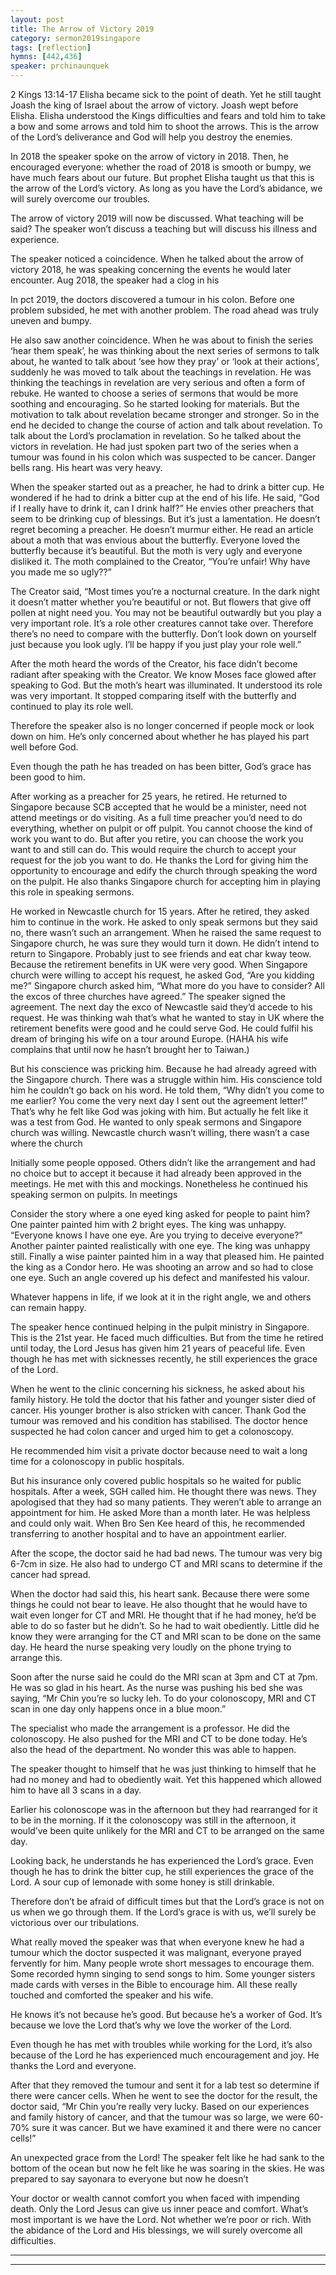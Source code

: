 ```yaml
---
layout: post
title: The Arrow of Victory 2019
category: sermon2019singapore
tags: [reflection]
hymns: [442,436]
speaker: prchinaunquek
---
```


2 Kings 13:14-17
Elisha became sick to the point of death. Yet he still taught Joash the king of Israel about the arrow of victory. Joash wept before Elisha. Elisha understood the Kings difficulties and fears and told him to take a bow and some arrows and told him to shoot the arrows. This is the arrow of the Lord’s deliverance and God will help you destroy the enemies. 

In 2018 the speaker spoke on the arrow of victory in 2018. Then, he encouraged everyone: whether the road of 2018 is smooth or bumpy, we have much fears about our future. But prophet Elisha taught us that this is the arrow of the Lord’s victory. As long as you have the Lord’s abidance, we will surely overcome our troubles. 

The arrow of victory 2019 will now be discussed. What teaching will be said? The speaker won’t discuss a teaching but will discuss his illness and experience. 

The speaker noticed a coincidence. When he talked about the arrow of victory 2018, he was speaking concerning the events he would later encounter. Aug 2018, the speaker had a clog in his 

In pct 2019, the doctors discovered a tumour in his colon. Before one problem subsided, he met with another problem. The road ahead was truly uneven and bumpy. 

He also saw another coincidence. When he was about to finish the series ‘hear them speak’, he was thinking about the next series of sermons to talk about, he wanted to talk about ‘see how they pray’ or ‘look at their actions’, suddenly he was moved to talk about the teachings in revelation. He was thinking the teachings in revelation are very serious and often a form of rebuke. He wanted to choose a series of sermons that would be more soothing and encouraging. So he started looking for materials. But the motivation to talk about revelation became stronger and stronger. So in the end he decided to change the course of action and talk about revelation. To talk about the Lord’s proclamation in revelation. So he talked about the victors in revelation. He had just spoken part two of the series when a tumour was found in his colon which was suspected to be cancer. Danger bells rang. His heart was very heavy. 

When the speaker started out as a preacher, he had to drink a bitter cup. He wondered if he had to drink a bitter cup at the end of his life. He said, “God if I really have to drink it, can I drink half?” He envies other preachers that seem to be drinking cup of blessings. But it’s just a lamentation. He doesn’t regret becoming a preacher. He doesn’t murmur either. He read an article about a moth that was envious about the butterfly. Everyone loved the butterfly because it’s beautiful. But the moth is very ugly and everyone disliked it. The moth complained to the Creator, “You’re unfair! Why have you made me so ugly??” 

The Creator said, “Most times you’re a nocturnal creature. In the dark night it doesn’t matter whether you’re beautiful or not. But flowers that give off pollen at night need you. You may not be beautiful outwardly but you play a very important role. It’s a role other creatures cannot take over. Therefore there’s no need to compare with the butterfly. Don’t look down on yourself just because you look ugly. I’ll be happy if you just play your role well.”

After the moth heard the words of the Creator, his face didn’t become radiant after speaking with the Creator. We know Moses face glowed after speaking to God. But the moth’s heart was illuminated. It understood its role was very important. It stopped comparing itself with the butterfly and continued to play its role well. 

Therefore the speaker also is no longer concerned if people mock or look down on him. He’s only concerned about whether he has played his part well before God. 

Even though the path he has treaded on has been bitter, God’s grace has been good to him. 

After working as a preacher for 25 years, he retired. He returned to Singapore because SCB accepted that he would be a minister, need not attend meetings or do visiting. As a full time preacher you’d need to do everything, whether on pulpit or off pulpit. You cannot choose the kind of work you want to do. But after you retire, you can choose the work you want to and still can do. This would require the church to accept your request for the job you want to do. He thanks the Lord for giving him the opportunity to encourage and edify the church through speaking the word on the pulpit. He also thanks Singapore church for accepting him in playing this role in speaking sermons. 

He worked in Newcastle church for 15 years. After he retired, they asked him to continue in the work. He asked to only speak sermons  but they said no, there wasn’t such an arrangement. When he raised the same request to Singapore church, he was sure they would turn it down. He didn’t intend to return to Singapore. Probably just to see friends and eat char kway teow. Because the retirement benefits in UK were very good. When Singapore church were willing to accept his request, he asked God, “Are you kidding me?” Singapore church asked him, “What more do you have to consider? All the excos of three churches have agreed.” The speaker signed the agreement. The next day the exco of Newcastle said they’d accede to his request. He was thinking wah that’s what he wanted to stay in UK where the retirement benefits were good and he could serve God. He could fulfil his dream of bringing his wife on a tour around Europe. (HAHA his wife complains that until now he hasn’t brought her to Taiwan.)

But his conscience was pricking him. Because he had already agreed with the Singapore church. There was a struggle within him. His conscience told him he couldn’t go back on his word. He told them, “Why didn’t you come to me earlier? You come the very next day I sent out the agreement letter!” That’s why he felt like God was joking with him. But actually he felt like it was a test from God. He wanted to only speak sermons and Singapore church was willing. Newcastle church wasn’t willing, there wasn’t a case where the church 

Initially some people opposed. Others didn’t like the arrangement and had no choice but to accept it because it had already been approved in the meetings. He met with this and mockings. Nonetheless he continued his speaking sermon on pulpits. In meetings 

Consider the story where a one eyed king asked for people to paint him? One painter painted him with 2 bright eyes. The king was unhappy. “Everyone knows I have one eye. Are you trying to deceive everyone?” Another painter painted realistically with one eye. The king was unhappy still. Finally a wise painter painted him in a way that pleased him. He painted the king as a Condor hero. He was shooting an arrow and so had to close one eye. Such an angle covered up his defect and manifested his valour. 

Whatever happens in life, if we look at it in the right angle, we and others can remain happy. 

The speaker hence continued helping in the pulpit ministry in Singapore. This is the 21st year. He faced much difficulties. But from the time he retired until today, the Lord Jesus has given him 21 years of peaceful life. Even though he has met with sicknesses recently, he still experiences the grace of the Lord.

When he went to the clinic concerning his sickness, he asked about his family history. He told the doctor that his father and younger sister died of cancer. His younger brother is also stricken with cancer. Thank God the tumour was removed and his condition has stabilised. The doctor hence suspected he had colon cancer and urged him to get a colonoscopy. 

He recommended him visit a private doctor because need to wait a long time for a colonoscopy in public hospitals. 

But his insurance only covered public hospitals so he waited for public hospitals. After a week, SGH called him. He thought there was news. They apologised that they had so many patients. They weren’t able to arrange an appointment for him. He asked
More than a month later. He was helpless and could only wait. When Bro Sen Kee heard of this, he recommended transferring to another hospital and to have an appointment earlier. 

After the scope, the doctor said he had bad news. The tumour was very big 6-7cm in size. He also had to undergo CT and MRI scans to determine if the cancer had spread.

When the doctor had said this, his heart sank. Because there were some things he could not bear to leave. He also thought that he would have to wait even longer for CT and MRI. He thought that if he had money, he’d be able to do so faster but he didn’t. So he had to wait obediently. Little did he know they were arranging for the CT and MRI scan to be done on the same day. He heard the nurse speaking very loudly on the phone trying to arrange this.

Soon after the nurse said he could do the MRI scan at 3pm and CT at 7pm. He was so glad in his heart. As the nurse was pushing his bed she was saying, “Mr Chin you’re so lucky leh. To do your colonoscopy, MRI and CT scan in one day only happens once in a blue moon.”

The specialist who made the arrangement is a professor. He did the colonoscopy. He also pushed for the MRI and CT to be done today. He’s also the head of the department. No wonder this was able to happen. 

The speaker thought to himself that he was just thinking to himself that he had no money and had to obediently wait. Yet this happened which allowed him to have all 3 scans in a day. 

Earlier his colonoscope was in the afternoon but they had rearranged for it to be in the morning. If it the colonoscopy was still in the afternoon, it would’ve been quite unlikely for the MRI and CT to be arranged on the same day. 

Looking back, he understands he has experienced the Lord’s grace. Even though he has to drink the bitter cup, he still experiences the grace of the Lord. A sour cup of lemonade with some honey is still drinkable.

Therefore don’t be afraid of difficult times but that the Lord’s grace is not on us when we go through them. If the Lord’s grace is with us, we’ll surely be victorious over our tribulations. 

What really moved the speaker was that when everyone knew he had a tumour which the doctor suspected it was malignant, everyone prayed fervently for him. Many people wrote short messages to encourage them. Some recorded hymn singing to send songs to him. Some younger sisters made cards with verses in the Bible to encourage him. All these really touched and comforted the speaker and his wife. 

He knows it’s not because he’s good. But because he’s a worker of God. It’s because we love the Lord that’s why we love the worker of the Lord. 

Even though he has met with troubles while working for the Lord, it’s also because of the Lord he has experienced much encouragement and joy. He thanks the Lord and everyone. 

After that they removed the tumour and sent it for a lab test so determine if there were cancer cells. When he went to see the doctor for the result, the doctor said, “Mr Chin you’re really very lucky. Based on our experiences and family history of cancer, and that the tumour was so large, we were 60-70% sure it was cancer. But we have examined it and there were no cancer cells!”

An unexpected grace from the Lord! The speaker felt like he had sank to the bottom of the ocean but now he felt like he was soaring in the skies. He was prepared to say sayonara to everyone but now he doesn’t

Your doctor or wealth cannot comfort you when faced with impending death. Only the Lord Jesus can give us inner peace and comfort. What’s most important is we have the Lord. Not whether we’re poor or rich. With the abidance of the Lord and His blessings, we will surely overcome all difficulties. 



----
****
